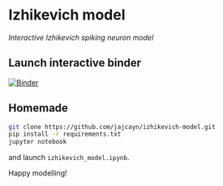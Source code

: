 # Izhikevich model
_Interactive Izhikevich spiking neuron model_

## Launch interactive binder
[![Binder](https://mybinder.org/badge_logo.svg)](https://mybinder.org/v2/gh/jajcayn/izhikevich-model/master)

## Homemade
```bash
git clone https://github.com/jajcayn/izhikevich-model.git
pip install -r requirements.txt
jupyter notebook
```
and launch `izhikevich_model.ipynb`.

Happy modelling!
